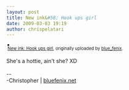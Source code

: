 ```yaml
---
layout: post
title: New ink&#58; Hook ups girl
date: 2009-03-03 19:19
author: chrispelatari
---
```


<div style="text-align:left;padding:3px;">
<a href="http://www.flickr.com/photos/blue_fenix/3327362112/" title="photo sharing"><img src="http://farm4.static.flickr.com/3399/3327362112_fabc1e227a.jpg" style="border:solid 2px #000000;" alt="" /></a>
<br />
<span style="font-size:.8em;margin-top:0;"><a href="http://www.flickr.com/photos/blue_fenix/3327362112/">New ink: Hook ups girl</a>, originally uploaded by <a href="http://www.flickr.com/people/blue_fenix/">blue_fenix</a>.</span>
</div>
<p>
She's a hottie, ain't she? XD<br />
<br />
--<br />
-Christopher | <a href="http://bluefenix.net">bluefenix.net</a>
</p>
